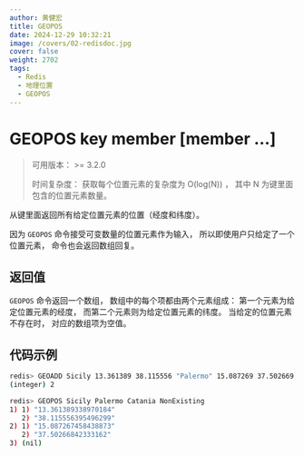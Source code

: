 ```yaml
---
author: 黄健宏
title: GEOPOS
date: 2024-12-29 10:32:21
image: /covers/02-redisdoc.jpg
cover: false
weight: 2702
tags:
  - Redis
  - 地理位置
  - GEOPOS
---
```



# GEOPOS key member [member …]

> 可用版本： >= 3.2.0
> 
> 时间复杂度： 获取每个位置元素的复杂度为 O(log(N)) ， 其中 N 为键里面包含的位置元素数量。

从键里面返回所有给定位置元素的位置（经度和纬度）。

因为 `GEOPOS` 命令接受可变数量的位置元素作为输入， 所以即使用户只给定了一个位置元素， 命令也会返回数组回复。

## 返回值

`GEOPOS` 命令返回一个数组， 数组中的每个项都由两个元素组成： 第一个元素为给定位置元素的经度， 而第二个元素则为给定位置元素的纬度。 当给定的位置元素不存在时， 对应的数组项为空值。

## 代码示例

```bash
redis> GEOADD Sicily 13.361389 38.115556 "Palermo" 15.087269 37.502669 "Catania"
(integer) 2

redis> GEOPOS Sicily Palermo Catania NonExisting
1) 1) "13.361389338970184"
   2) "38.115556395496299"
2) 1) "15.087267458438873"
   2) "37.50266842333162"
3) (nil)
```
